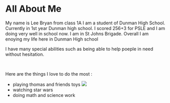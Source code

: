 <!DOCTYPE html>
<html>
<body>
<h1> All About Me</h1>
<title> This is my portfolio website </title>

<p>
My name is Lee Bryan from class 1A I am a student of Dunman High School. Currently in 1st year Dunman high school. I scored 256+3 for PSLE and I am doing very well in school now. I am in St Johns Brigade. Overall I am enoying my life here in Dunman High school
</p>
<p> I have many special abilities such as being able to help poeple in need without hesitation.
 </p>
<br>
<p>Here are the things I love to do the most : </p> 
<ul>
<li>playing thomas and friends toys
 <img src="https://vignette.wikia.nocookie.net/starwars/images/2/2c/Vebb_Grievous_Fisto.jpg/revision/latest/scale-to-width-down/322?cb=20120924013414"/>
<li>watching star wars</li>
<li>doing math and science work</li>




